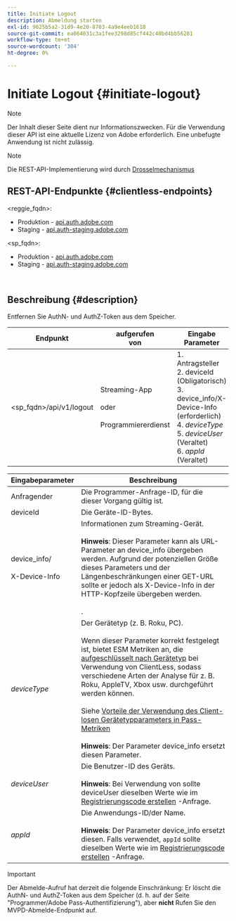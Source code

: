 ```yaml
---
title: Initiate Logout
description: Abmeldung starten
exl-id: 9625b5a2-31d9-4e20-8703-4a9e4eeb1618
source-git-commit: ea064031c3a1fee3298d85cf442c40bd4bb56281
workflow-type: tm+mt
source-wordcount: '304'
ht-degree: 0%

---
```


# Initiate Logout {#initiate-logout}

>[!NOTE]
>
>Der Inhalt dieser Seite dient nur Informationszwecken. Für die Verwendung dieser API ist eine aktuelle Lizenz von Adobe erforderlich. Eine unbefugte Anwendung ist nicht zulässig.

>[!NOTE]
>
> Die REST-API-Implementierung wird durch [Drosselmechanismus](/help/authentication/throttling-mechanism.md)

## REST-API-Endpunkte {#clientless-endpoints}

&lt;reggie_fqdn>:

* Produktion - [api.auth.adobe.com](http://api.auth.adobe.com/)
* Staging - [api.auth-staging.adobe.com](http://api.auth-staging.adobe.com/)

&lt;sp_fqdn>:

* Produktion - [api.auth.adobe.com](http://api.auth.adobe.com/)
* Staging - [api.auth-staging.adobe.com](http://api.auth-staging.adobe.com/)

</br>

## Beschreibung {#description}

Entfernen Sie AuthN- und AuthZ-Token aus dem Speicher.


| Endpunkt | aufgerufen  </br>von | Eingabe   </br>Parameter | HTTP  </br>Methode | Reaktion | HTTP  </br>Reaktion |
| --- | --- | --- | --- | --- | --- |
| &lt;sp_fqdn>/api/v1/logout | Streaming-App</br></br>oder</br></br>Programmiererdienst | 1. Antragsteller</br>2.  deviceId (Obligatorisch)</br>3.  device_info/X-Device-Info (erforderlich)</br>4.  _deviceType_</br> 5.  _deviceUser_ (Veraltet)</br>6.  _appId_ (Veraltet) | DELETE | Keines | 204 |


| Eingabeparameter | Beschreibung |
| --- | --- |
| Anfragender | Die Programmer-Anfrage-ID, für die dieser Vorgang gültig ist. |
| deviceId | Die Geräte-ID-Bytes. |
| device_info/</br></br>X-Device-Info | Informationen zum Streaming-Gerät.</br></br>**Hinweis**: Dieser Parameter kann als URL-Parameter an device_info übergeben werden. Aufgrund der potenziellen Größe dieses Parameters und der Längenbeschränkungen einer GET-URL sollte er jedoch als X-Device-Info in der HTTP-Kopfzeile übergeben werden. </br></br><!--See the full details in [Passing Device and Connection Information](http://tve.helpdocsonline.com/passing-device-information)-->. |
| _deviceType_ | Der Gerätetyp (z. B. Roku, PC).</br></br>Wenn dieser Parameter korrekt festgelegt ist, bietet ESM Metriken an, die [aufgeschlüsselt nach Gerätetyp](/help/authentication/entitlement-service-monitoring-overview.md#clientless_device_type) bei Verwendung von ClientLess, sodass verschiedene Arten der Analyse für z. B. Roku, AppleTV, Xbox usw. durchgeführt werden können.</br></br>Siehe [Vorteile der Verwendung des Client-losen Gerätetypparameters in Pass-Metriken ](/help/authentication/benefits-of-using-the-clientless-devicetype-parameter-in-pass-metrics.md)</br></br>**Hinweis**: Der Parameter device_info ersetzt diesen Parameter. |
| _deviceUser_ | Die Benutzer-ID des Geräts.</br></br>**Hinweis**: Bei Verwendung von sollte deviceUser dieselben Werte wie im [Registrierungscode erstellen](/help/authentication/registration-code-request.md) -Anfrage. |
| _appId_ | Die Anwendungs-ID/der Name. </br></br>**Hinweis**: Der Parameter device_info ersetzt diesen. Falls verwendet, `appId` sollte dieselben Werte wie im [Registrierungscode erstellen](/help/authentication/registration-code-request.md) -Anfrage. |

>[!IMPORTANT]
> 
>Der Abmelde-Aufruf hat derzeit die folgende Einschränkung: Er löscht die AuthN- und AuthZ-Token aus dem Speicher (d. h. auf der Seite &quot;Programmer/Adobe Pass-Authentifizierung&quot;), aber **nicht** Rufen Sie den MVPD-Abmelde-Endpunkt auf.

